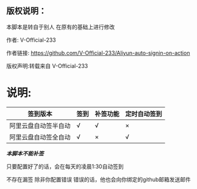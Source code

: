 ## 版权说明：
本脚本是转自于别人 在原有的基础上进行修改

作者: V-Official-233

作者链接: https://github.com/V-Official-233/Aliyun-auto-signin-on-action

版权声明:转载来自 V-Official-233

# 说明:

签到版本  | 签到 | 补签功能 | 定时自动签到|
------------- | --- | --- | ---
阿里云盘自动签半自动  | √ | √ | × | 
阿里云盘自动签全自动  | √ | × | √ | 

***本脚本不能补签***

只要配置好了的话，会在每天的凌晨1:30自动签到

不存在漏签 除非你配置错误 错误的话，他也会向你绑定的github邮箱发送邮件
